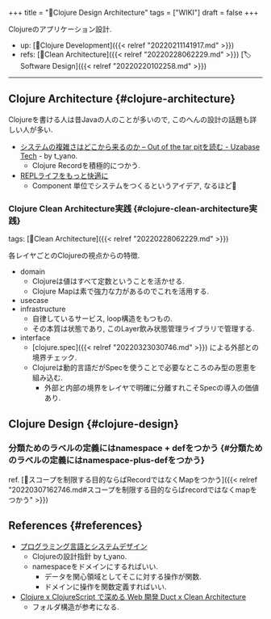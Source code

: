 +++
title = "📝Clojure Design Architecture"
tags = ["WIKI"]
draft = false
+++

Clojureのアプリケーション設計.

-   up: [📁Clojure Development]({{< relref "20220211141917.md" >}})
-   refs: [📝Clean Architecture]({{< relref "20220228062229.md" >}}) [🏷Software Design]({{< relref "20220220102258.md" >}})

---


## Clojure Architecture {#clojure-architecture}

Clojureを書ける人は昔Javaの人のことが多いので, このへんの設計の話題も詳しい人が多い.

-   [システムの複雑さはどこから来るのか – Out of the tar pitを読む - Uzabase Tech](https://tech.uzabase.com/entry/2021/05/20/141950) - by t_yano.
    -   Clojure Recordを積極的につかう.
-   [REPLライフをもっと快適に](https://www.slideshare.net/sohta/repl-40110261)
    -   Component 単位でシステムをつくるというアイデア, なるほど🤔


### Clojure Clean Architecture実践 {#clojure-clean-architecture実践}

tags: [📝Clean Architecture]({{< relref "20220228062229.md" >}})

各レイヤごとのClojureの視点からの特徴.

-   domain
    -   Clojureは値はすべて定数ということを活かせる.
    -   Clojure Mapは素で強力な力があるのでこれを活用する.
-   usecase
-   infrastructure
    -   自律しているサービス, loop構造をもつもの.
    -   その本質は状態であり, このLayer飲み状態管理ライブラリで管理する.
-   interface
    -   [clojure.spec]({{< relref "20220323030746.md" >}}) による外部との境界チェック.
    -   Clojureは動的言語だがSpecを使うことで必要なところのみ型の恩恵を組み込む.
        -   外部と内部の境界をレイヤで明確に分離すれこそSpecの導入の価値あり.


## Clojure Design {#clojure-design}


### 分類ためのラベルの定義にはnamespace + defをつかう {#分類ためのラベルの定義にはnamespace-plus-defをつかう}

ref. [🤔スコープを制限する目的ならばRecordではなくMapをつかう]({{< relref "20220307162746.md#スコープを制限する目的ならばrecordではなくmapをつかう" >}})


## References {#references}

-   [プログラミング言語とシステムデザイン](https://www.slideshare.net/tsutomuyano/ss-250915366)
    -   Clojureの設計指針 by t_yano.
    -   namespaceをドメインにするればいい.
        -   データを関心領域としてそこに対する操作が関数.
        -   ドメインに操作を関数定義すればいい.
-   [Clojure x ClojureScript で深める Web 開発 Duct x Clean Architecture](https://qiita.com/MeguruMokke/items/af003d5a665095c0f3c8)
    -   フォルダ構造が参考になる.
